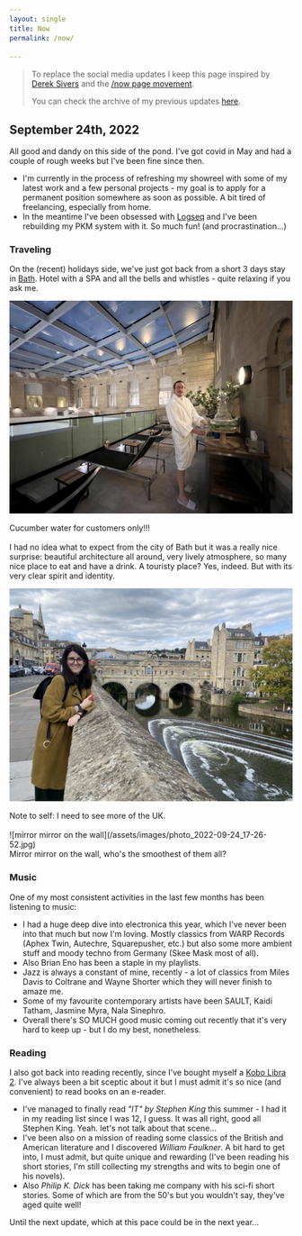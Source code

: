 ```yaml
---
layout: single
title: Now
permalink: /now/

---
```

> To replace the social media updates I keep this page inspired by [Derek Sivers](http://sivers.org/) and the [/now page movement](https://nownownow.com/about).
>
> You can check the archive of my previous updates [here](https://blog.mauromotion.com/now-archive/).

## September 24th, 2022

All good and dandy on this side of the pond. I've got covid in May and had a couple of rough weeks but I've been fine since then.

- I'm currently in the process of refreshing my showreel with some of my latest work and a few personal projects - my goal is to apply for a permanent position somewhere as soon as possible. A bit tired of freelancing, especially from home.
- In the meantime I've been obsessed with [Logseq](https://logseq.com/) and I've been rebuilding my PKM system with it. So much fun! (and procrastination...)

### Traveling  
On the (recent) holidays side, we've just got back from a short 3 days stay in [Bath](https://www.historic-uk.com/HistoryMagazine/DestinationsUK/Bath/). Hotel with a SPA and all the bells and whistles - quite relaxing if you ask me.

![cucumber water](/assets/images/IMG_8086.JPG)
<figcaption>Cucumber water for customers only!!!</figcaption>
<br>
I had no idea what to expect from the city of Bath but it was a really nice surprise: beautiful architecture all around, very lively atmosphere, so many nice place to eat and have a drink. A touristy place? Yes, indeed. But with its very clear spirit and identity.

![beauties of Bath](/assets/images/Bath_Flavia.jpg)

<figcaption>Note to self: I need to see more of the UK.</figcaption>
<br>
![mirror mirror on the wall](/assets/images/photo_2022-09-24_17-26-52.jpg)
<figcaption>Mirror mirror on the wall, who's the smoothest of them all?</figcaption>


### Music
One of my most consistent activities in the last few months has been listening to music:  
- I had a huge deep dive into electronica this year, which I've never been into that much but now I'm loving. Mostly classics from WARP Records (Aphex Twin, Autechre, Squarepusher, etc.) but also some more ambient stuff and moody techno from Germany (Skee Mask most of all).
- Also Brian Eno has been a staple in my playlists.
- Jazz is always a constant of mine, recently - a lot of classics from Miles Davis to Coltrane and Wayne Shorter which they will never finish to amaze me.  
- Some of my favourite contemporary artists have been SAULT, Kaidi Tatham, Jasmine Myra, Nala Sinephro.  
- Overall there's SO MUCH good music coming out recently that it's very hard to keep up - but I do my best, nonetheless.

### Reading  
I also got back into reading recently, since I've bought myself a [Kobo Libra 2](https://us.kobobooks.com/products/kobo-libra-2). I've always been a bit sceptic about it but I must admit it's so nice (and convenient) to read books on an e-reader.
- I've managed to finally read *"IT" by Stephen King* this summer - I had it in my reading list since I was 12, I guess. It was all right, good all Stephen King. Yeah. let's not talk about that scene...
- I've been also on a mission of reading some classics of the British and American literature and I discovered *William Faulkner*. A bit hard to get into, I must admit, but quite unique and rewarding (I've been reading his short stories, I'm still collecting my strengths and wits to begin one of his novels).  
- Also *Philip K. Dick* has been taking me company with his sci-fi short stories. Some of which are from the 50's but you wouldn't say, they've aged quite well!

Until the next update, which at this pace could be in the next year...
